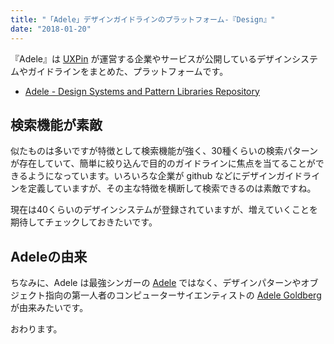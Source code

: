 ```yaml
---
title: "「Adele」デザインガイドラインのプラットフォーム-『Design』"
date: "2018-01-20"
---
```


『Adele』は [UXPin](https://www.uxpin.com/) が運営する企業やサービスが公開しているデザインシステムやガイドラインをまとめた、プラットフォームです。

- [Adele - Design Systems and Pattern Libraries Repository](https://adele.uxpin.com/)

## 検索機能が素敵

似たものは多いですが特徴として検索機能が強く、30種くらいの検索パターンが存在していて、簡単に絞り込んで目的のガイドラインに焦点を当てることができるようになっています。いろいろな企業が github などにデザインガイドラインを定義していますが、その主な特徴を横断して検索できるのは素敵ですね。

現在は40くらいのデザインシステムが登録されていますが、増えていくことを期待してチェックしておきたいです。

## Adeleの由来

ちなみに、Adele は最強シンガーの [Adele](http://adele.com/home/) ではなく、デザインパターンやオブジェクト指向の第一人者のコンピューターサイエンティストの [Adele Goldberg](https://en.wikipedia.org/wiki/Adele_Goldberg_(computer_scientist)) が由来みたいです。

おわります。
